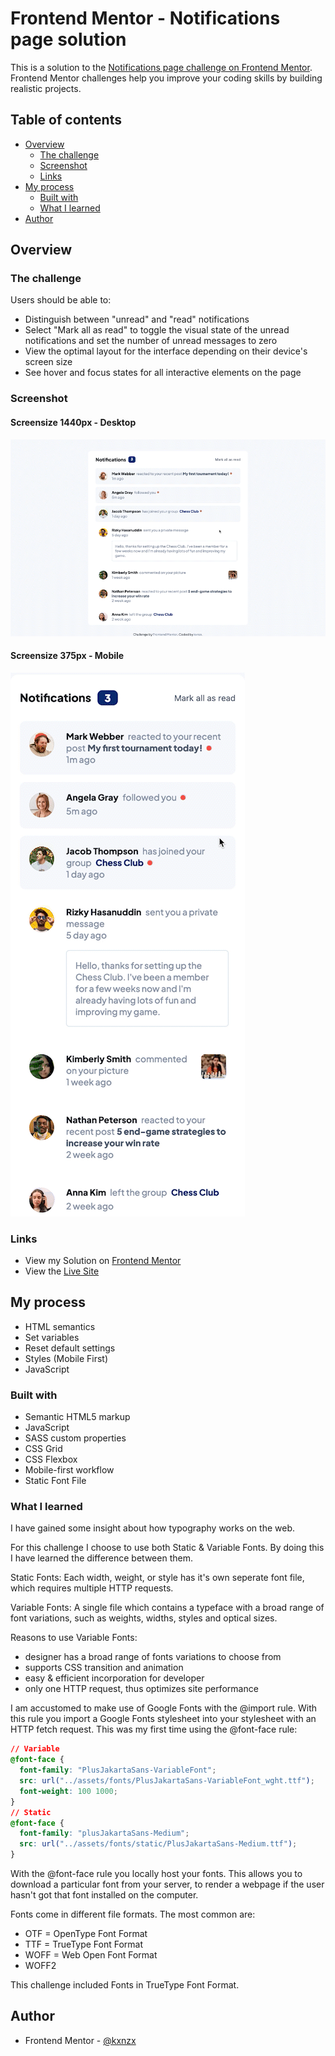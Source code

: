 # Frontend Mentor - Notifications page solution

This is a solution to the [Notifications page challenge on Frontend Mentor](https://www.frontendmentor.io/challenges/notifications-page-DqK5QAmKbC). Frontend Mentor challenges help you improve your coding skills by building realistic projects.

## Table of contents

- [Overview](#overview)
  - [The challenge](#the-challenge)
  - [Screenshot](#screenshot)
  - [Links](#links)
- [My process](#my-process)
  - [Built with](#built-with)
  - [What I learned](#what-i-learned)
- [Author](#author)

## Overview

### The challenge

Users should be able to:

- Distinguish between "unread" and "read" notifications
- Select "Mark all as read" to toggle the visual state of the unread notifications and set the number of unread messages to zero
- View the optimal layout for the interface depending on their device's screen size
- See hover and focus states for all interactive elements on the page

### Screenshot

#### Screensize 1440px - Desktop

![Desktop](./assets/images/Desktop.gif)

#### Screensize 375px - Mobile

![Mobile](./assets/images/Mobile.gif)

### Links

- View my Solution on [Frontend Mentor](https://www.frontendmentor.io/solutions/notification-page-made-with-vanilla-javascript-NWnUcen1iP)
- View the [Live Site](https://kxnzx.github.io/notifications-page-main/)

## My process

- HTML semantics
- Set variables
- Reset default settings
- Styles (Mobile First)
- JavaScript

### Built with

- Semantic HTML5 markup
- JavaScript
- SASS custom properties
- CSS Grid
- CSS Flexbox
- Mobile-first workflow
- Static Font File

### What I learned

I have gained some insight about how typography works on the web.

For this challenge I choose to use both Static & Variable Fonts. By doing this I have learned the difference between them.

Static Fonts:
Each width, weight, or style has it's own seperate font file, which requires multiple HTTP requests.

Variable Fonts:
A single file which contains a typeface with a broad range of font variations, such as weights, widths, styles and optical sizes.

Reasons to use Variable Fonts:

- designer has a broad range of fonts variations to choose from
- supports CSS transition and animation
- easy & efficient incorporation for developer
- only one HTTP request, thus optimizes site performance

I am accustomed to make use of Google Fonts with the @import rule. With this rule you import a Google Fonts stylesheet into your stylesheet with an HTTP fetch request. This was my first time using the @font-face rule:

```css
// Variable
@font-face {
  font-family: "PlusJakartaSans-VariableFont";
  src: url("../assets/fonts/PlusJakartaSans-VariableFont_wght.ttf");
  font-weight: 100 1000;
}
// Static
@font-face {
  font-family: "plusJakartaSans-Medium";
  src: url("../assets/fonts/static/PlusJakartaSans-Medium.ttf");
}
```

With the @font-face rule you locally host your fonts. This allows you to download a particular font from your server, to render a webpage if the user hasn't got that font installed on the computer.

Fonts come in different file formats. The most common are:

- OTF = OpenType Font Format
- TTF = TrueType Font Format
- WOFF = Web Open Font Format
- WOFF2

This challenge included Fonts in TrueType Font Format.

## Author

- Frontend Mentor - [@kxnzx](https://www.frontendmentor.io/profile/kxnzx)
